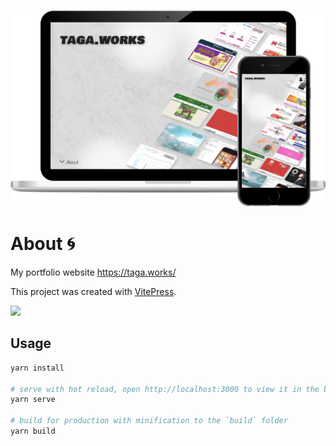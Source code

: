 ![taga.works](docs/public/img/monitor.webp)

# About 🌀

My portfolio website https://taga.works/

This project was created with [VitePress](https://vitepress.vuejs.org/).  

<a href="https://twitter.com/sankero_" ><img src="https://img.shields.io/twitter/follow/sankero_.svg?style=social" /> </a>
  
## Usage

```bash
yarn install

# serve with hot reload, open http://localhost:3000 to view it in the browser
yarn serve

# build for production with minification to the `build` folder
yarn build
```

